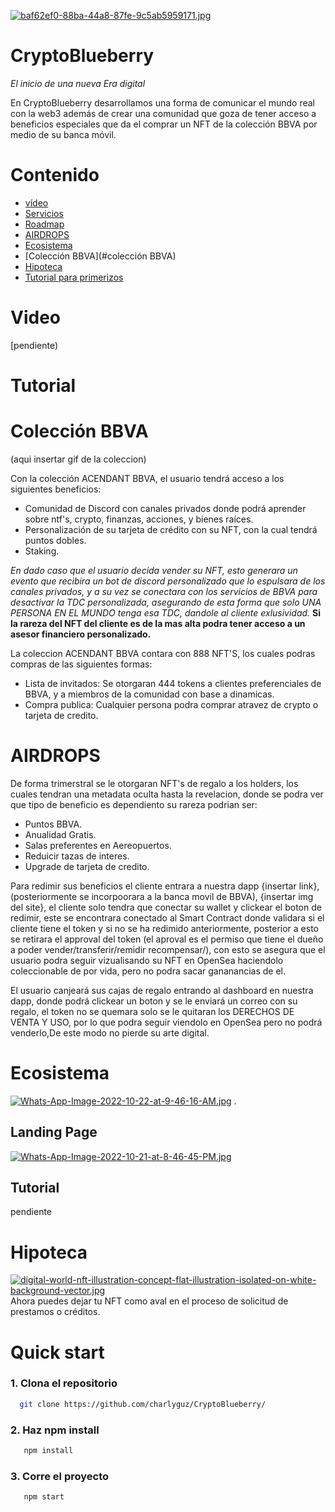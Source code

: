[![baf62ef0-88ba-44a8-87fe-9c5ab5959171.jpg](https://i.postimg.cc/fW3nSzjJ/baf62ef0-88ba-44a8-87fe-9c5ab5959171.jpg)](https://postimg.cc/HjCPfCNg)


# CryptoBlueberry

*El inicio de una nueva Era digital*

En CryptoBlueberry desarrollamos una forma de  comunicar el mundo real con la web3 además de crear una comunidad que goza de tener acceso a beneficios especiales que  da el  comprar un NFT de la colección BBVA por medio de su banca móvil.
# Contenido

- [vídeo](#vídeo)
- [Servicios](#Servicios)
- [Roadmap](#Roadmap)
- [AIRDROPS](#AIDROPS)
- [Ecosistema](#Ecosistema)
- [Colección BBVA](#colección BBVA)
- [Hipoteca](#Hipoteca)
- [Tutorial para primerizos](#Tutorial)

# Video

[pendiente)


# Tutorial

# Colección BBVA
(aqui insertar gif de la coleccion)

Con la colección ACENDANT BBVA, el usuario tendrá acceso a los siguientes beneficios:
- Comunidad de Discord con canales privados donde podrá aprender sobre ntf's, crypto, finanzas, acciones, y bienes raíces.
- Personalización de su tarjeta  de crédito con su NFT, con la cual tendrá puntos dobles.
- Staking.

*En dado caso que el usuario decida vender su NFT, esto generara un evento que recibira un bot de discord personalizado que lo espulsara de los canales privados, y a su vez se conectara con los servicios de BBVA para desactivar la TDC personalizada, asegurando de esta forma que solo UNA PERSONA EN EL MUNDO tenga esa TDC, dandole al cliente exlusividad.*
**Si la rareza del NFT del cliente es de la mas alta podra tener acceso a un asesor financiero personalizado.**

La coleccion ACENDANT BBVA contara con 888 NFT'S, los cuales podras compras de las siguientes formas:
- Lista de invitados: Se otorgaran 444 tokens a clientes preferenciales de BBVA, y a miembros de la comunidad con base a dinamicas.
- Compra publica: Cualquier persona podra comprar atravez de crypto o tarjeta de credito.

# AIRDROPS
De forma trimerstral se le otorgaran NFT's de regalo a los holders, los cuales tendran una metadata oculta hasta la revelacion, donde se podra ver que tipo de beneficio es dependiento su rareza podrian ser:
- Puntos BBVA.
- Anualidad Gratis.
- Salas preferentes en Aereopuertos.
- Reduicir tazas de interes.
- Upgrade de tarjeta de credito.

Para redimir sus beneficios el cliente entrara a nuestra dapp {insertar link}, (posteriormente se incorpoorara a la banca movil de BBVA), {insertar img del site}, 
el cliente solo tendra que conectar su wallet y clickear el boton de redimir, este se encontrara conectado al Smart Contract donde validara si el cliente tiene el token y si no se ha redimido anteriormente, posterior a esto se retirara el approval del token (el aproval es el permiso que tiene el dueño a poder vender/transferir/remidir recompensar/), con esto se asegura que el usuario podra seguir vizualisando su NFT en OpenSea haciendolo coleccionable de por vida,  pero no podra sacar gananancias de el.


El usuario canjeará sus cajas de regalo entrando al dashboard en nuestra dapp, donde podrá clickear un boton y se le enviará un correo con su regalo, el token no se quemara solo se le quitaran los DERECHOS DE VENTA Y USO, por lo que podra seguir viendolo en OpenSea pero no podrá venderlo,De este modo no pierde su arte digital.
 

# Ecosistema 
[![Whats-App-Image-2022-10-22-at-9-46-16-AM.jpg](https://i.postimg.cc/BZN2FH6P/Whats-App-Image-2022-10-22-at-9-46-16-AM.jpg)](https://postimg.cc/Sj2XFXcm)
.



## Landing Page
[![Whats-App-Image-2022-10-21-at-8-46-45-PM.jpg](https://i.postimg.cc/wvdf12wx/Whats-App-Image-2022-10-21-at-8-46-45-PM.jpg)](https://postimg.cc/v13LjrRC)



## Tutorial

pendiente

# Hipoteca                                           

[![digital-world-nft-illustration-concept-flat-illustration-isolated-on-white-background-vector.jpg](https://i.postimg.cc/y6D3bRBn/digital-world-nft-illustration-concept-flat-illustration-isolated-on-white-background-vector.jpg)](https://postimg.cc/K4yYKR1g)
Ahora puedes dejar tu NFT como aval en el proceso de solicitud de prestamos o créditos.


# Quick start

### 1. Clona el repositorio 
```bash
  git clone https://github.com/charlyguz/CryptoBlueberry/
```

### 2. Haz npm install
```bash
   npm install 
```

### 3. Corre el proyecto
```bash
   npm start
